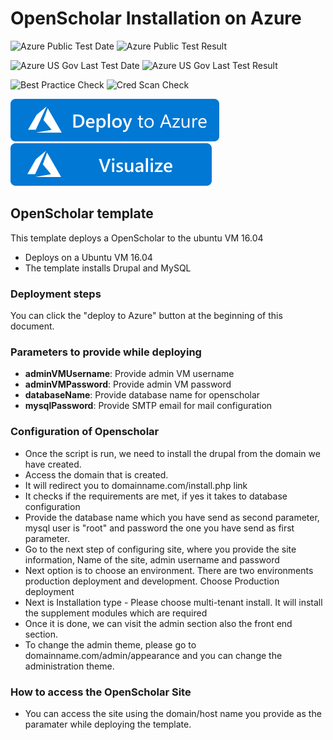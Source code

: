 # OpenScholar Installation on Azure

![Azure Public Test Date](https://azurequickstartsservice.blob.core.windows.net/badges/OpenScholar/PublicLastTestDate.svg)
![Azure Public Test Result](https://azurequickstartsservice.blob.core.windows.net/badges/OpenScholar/PublicDeployment.svg)

![Azure US Gov Last Test Date](https://azurequickstartsservice.blob.core.windows.net/badges/OpenScholar/FairfaxLastTestDate.svg)
![Azure US Gov Last Test Result](https://azurequickstartsservice.blob.core.windows.net/badges/OpenScholar/FairfaxDeployment.svg)

![Best Practice Check](https://azurequickstartsservice.blob.core.windows.net/badges/OpenScholar/BestPracticeResult.svg)
![Cred Scan Check](https://azurequickstartsservice.blob.core.windows.net/badges/OpenScholar/CredScanResult.svg)

[![Deploy To Azure](https://raw.githubusercontent.com/Azure/azure-quickstart-templates/master/1-CONTRIBUTION-GUIDE/images/deploytoazure.svg?sanitize=true)](https://portal.azure.com/#create/Microsoft.Template/uri/https%3A%2F%2Fraw.githubusercontent.com%2FAzure%2Fazure-quickstart-templates%2Fmaster%2FOpenScholar%2Fazuredeploy.json)
[![Visualize](https://raw.githubusercontent.com/Azure/azure-quickstart-templates/master/1-CONTRIBUTION-GUIDE/images/visualizebutton.svg?sanitize=true)](http://armviz.io/#/?load=https%3A%2F%2Fraw.githubusercontent.com%2FAzure%2Fazure-quickstart-templates%2Fmaster%2FOpenScholar%2Fazuredeploy.json)

## OpenScholar template 

This template deploys a OpenScholar to the ubuntu VM 16.04
* Deploys on a Ubuntu VM 16.04
* The template installs Drupal and MySQL

### Deployment steps

You can click the "deploy to Azure" button at the beginning of this document.

### Parameters to provide while deploying

+ **adminVMUsername**: Provide admin VM username
+ **adminVMPassword**: Provide admin VM password
+ **databaseName**: Provide database name for openscholar
+ **mysqlPassword**: Provide SMTP email for mail configuration

### Configuration of Openscholar 

* Once the script is run, we need to install the drupal from the domain we have created.
* Access the domain that is created.
* It will redirect you to domainname.com/install.php link
* It checks if the requirements are met, if yes it takes to database configuration
* Provide the database name which you have send as second parameter, mysql user is "root" and password the one you have send as first parameter.
* Go to the next step of configuring site, where you provide the site information, Name of the site, admin username and password
* Next option is to choose an environment. There are two environments production deployment and development. Choose Production deployment
* Next is Installation type - Please choose multi-tenant install. It will install the supplement modules which are required
* Once it is done, we can visit the admin section also the front end section.
* To change the admin theme, please go to domainname.com/admin/appearance and you can change the administration theme.

### How to access the OpenScholar Site
* You can access the site using the domain/host name you provide as the paramater while deploying the template. 


